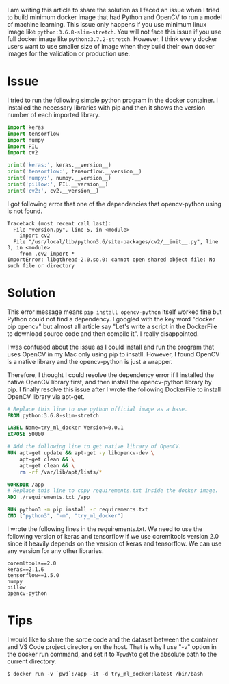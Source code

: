 I am writing this article to share the solution as I faced an issue when I tried to build minimum docker image that had Python and OpenCV to run a model of machine learning. This issue only happens if you use minimum linux image like ```python:3.6.8-slim-stretch```. You will not face this issue if you use full docker image like ```python:3.7.2-stretch```. However, I think every docker users want to use smaller size of image when they build their own docker images for the validation or production use.

# Issue

I tried to run the following simple python program in the docker container. I installed the necessary libraries with pip and then it shows the version number of each imported library.

```Python
import keras
import tensorflow
import numpy
import PIL
import cv2

print('keras:', keras.__version__)
print('tensorflow:', tensorflow.__version__)
print('numpy:', numpy.__version__)
print('pillow:', PIL.__version__)
print('cv2:', cv2.__version__)
```

I got following error that one of the dependencies that opencv-python using is not found.

```shell
Traceback (most recent call last):
  File "version.py", line 5, in <module>
    import cv2
  File "/usr/local/lib/python3.6/site-packages/cv2/__init__.py", line 3, in <module>
    from .cv2 import *
ImportError: libgthread-2.0.so.0: cannot open shared object file: No such file or directory
```

# Solution

This error message means ```pip install opencv-python``` itself worked fine but Python could not find a dependency. I googled with the key word "docker pip opencv" but almost all article say "Let's write a script in the DockerFile to download source code and then compile it". I really disappointed.

I was confused about the issue as I could install and run the program that uses OpenCV in my Mac only using pip to insatll. However, I found OpenCV is a native library and the opencv-python is just a wrapper.

Therefore, I thought I could resolve the dependency error if I installed the native OpenCV library first, and then install the opencv-python library by pip. I finally resolve this issue after I wrote the following DockerFile to install OpenCV library via apt-get.

```DockerFile
# Replace this line to use python official image as a base.
FROM python:3.6.8-slim-stretch

LABEL Name=try_ml_docker Version=0.0.1
EXPOSE 50000

# Add the following line to get native library of OpenCV.
RUN apt-get update && apt-get -y libopencv-dev \
    apt-get clean && \
    apt-get clean && \
    rm -rf /var/lib/apt/lists/*

WORKDIR /app
# Replace this line to copy requirements.txt inside the docker image.
ADD ./requirements.txt /app

RUN python3 -m pip install -r requirements.txt
CMD ["python3", "-m", "try_ml_docker"]
```

I wrote the following lines in the requirements.txt. We need to use the following version of keras and tensorflow if we use coremltools version 2.0 since it heavily depends on the version of keras and tensorflow. We can use any version for any other libraries.

```text
coremltools==2.0
keras==2.1.6
tensorflow==1.5.0
numpy
pillow
opencv-python
```

# Tips

I would like to share the sorce code and the dataset between the container and VS Code project directory on the host. That is why I use "-v" option in the docker run command, and set it to ¥`pwd¥`to get the absolute path to the current directory.

```shell
$ docker run -v `pwd`:/app -it -d try_ml_docker:latest /bin/bash
```
